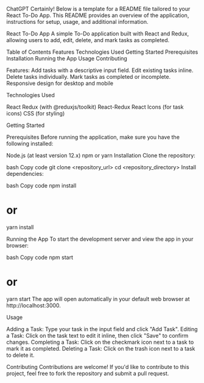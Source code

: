 ChatGPT
Certainly! Below is a template for a README file tailored to your React To-Do App. This README provides an overview of the application, instructions for setup, usage, and additional information.

React To-Do App
A simple To-Do application built with React and Redux, allowing users to add, edit, delete, and mark tasks as completed.

Table of Contents
Features
Technologies Used
Getting Started
Prerequisites
Installation
Running the App
Usage
Contributing

Features:
Add tasks with a descriptive input field.
Edit existing tasks inline.
Delete tasks individually.
Mark tasks as completed or incomplete.
Responsive design for desktop and mobile

Technologies Used

React
Redux (with @reduxjs/toolkit)
React-Redux
React Icons (for task icons)
CSS (for styling)

Getting Started

Prerequisites
Before running the application, make sure you have the following installed:

Node.js (at least version 12.x)
npm or yarn
Installation
Clone the repository:

bash
Copy code
git clone <repository_url>
cd <repository_directory>
Install dependencies:

bash
Copy code
npm install

# or

yarn install

Running the App
To start the development server and view the app in your browser:

bash
Copy code
npm start

# or

yarn start
The app will open automatically in your default web browser at http://localhost:3000.

Usage

Adding a Task: Type your task in the input field and click "Add Task".
Editing a Task: Click on the task text to edit it inline, then click "Save" to confirm changes.
Completing a Task: Click on the checkmark icon next to a task to mark it as completed.
Deleting a Task: Click on the trash icon next to a task to delete it.

Contributing
Contributions are welcome! If you'd like to contribute to this project, feel free to fork the repository and submit a pull request.
